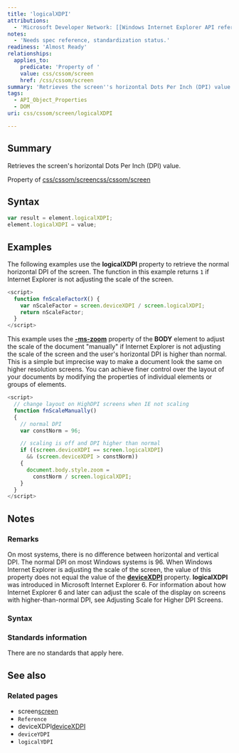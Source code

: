 ```yaml
---
title: 'logicalXDPI'
attributions:
  - 'Microsoft Developer Network: [[Windows Internet Explorer API reference](http://msdn.microsoft.com/en-us/library/ie/hh828809%28v=vs.85%29.aspx) Article]'
notes:
  - 'Needs spec reference, standardization status.'
readiness: 'Almost Ready'
relationships:
  applies_to:
    predicate: 'Property of '
    value: css/cssom/screen
    href: /css/cssom/screen
summary: 'Retrieves the screen''s horizontal Dots Per Inch (DPI) value.'
tags:
  - API_Object_Properties
  - DOM
uri: css/cssom/screen/logicalXDPI

---
```

## Summary

Retrieves the screen's horizontal Dots Per Inch (DPI) value.

Property of [css/cssom/screen](/css/cssom/screen)[css/cssom/screen](/css/cssom/screen)

## Syntax

``` js
var result = element.logicalXDPI;
element.logicalXDPI = value;
```

## Examples

The following examples use the **logicalXDPI** property to retrieve the normal horizontal DPI of the screen. The function in this example returns `1` if Internet Explorer is not adjusting the scale of the screen.

``` js
<script>
  function fnScaleFactorX() {
    var nScaleFactor = screen.deviceXDPI / screen.logicalXDPI;
    return nScaleFactor;
  }
</script>
```

This example uses the [**-ms-zoom**](/css/selectors/zoom) property of the **BODY** element to adjust the scale of the document "manually" if Internet Explorer is not adjusting the scale of the screen and the user's horizontal DPI is higher than normal. This is a simple but imprecise way to make a document look the same on higher resolution screens. You can achieve finer control over the layout of your documents by modifying the properties of individual elements or groups of elements.

``` js
<script>
  // change layout on HighDPI screens when IE not scaling
  function fnScaleManually()
  {
    // normal DPI
    var constNorm = 96;

    // scaling is off and DPI higher than normal
    if ((screen.deviceXDPI == screen.logicalXDPI)
      && (screen.deviceXDPI > constNorm))
    {
      document.body.style.zoom =
        constNorm / screen.logicalXDPI;
    }
  }
</script>
```

## Notes

### Remarks

On most systems, there is no difference between horizontal and vertical DPI. The normal DPI on most Windows systems is 96. When Windows Internet Explorer is adjusting the scale of the screen, the value of this property does not equal the value of the [**deviceXDPI**](/css/cssom/screen/deviceXDPI) property. **logicalXDPI** was introduced in Microsoft Internet Explorer 6. For information about how Internet Explorer 6 and later can adjust the scale of the display on screens with higher-than-normal DPI, see Adjusting Scale for Higher DPI Screens.

### Syntax

### Standards information

There are no standards that apply here.

## See also

### Related pages

-   screen[screen](/css/cssom/screen)
-   `Reference`
-   deviceXDPI[deviceXDPI](/css/cssom/screen/deviceXDPI)
-   `deviceYDPI`
-   `logicalYDPI`

